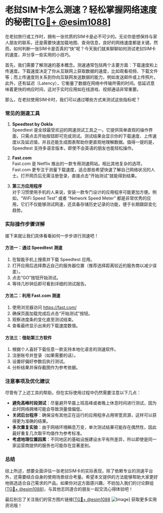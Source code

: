 # 老挝SIM卡怎么测速？轻松掌握网络速度的秘密[[TG💪+ @esim1088](https://t.me/s/esim1088)]

在老挝旅行或工作时，拥有一张优质的SIM卡是必不可少的。无论你是想保持与家人朋友的联系，还是需要快速加载地图、查询信息，良好的网络速度都是关键。然而，如何判断一张SIM卡是否真的“快”呢？今天我们就来聊聊如何测试老挝SIM卡的速度，并分享一些实用的小技巧。

首先，我们需要了解测速的基本概念。测速通常包括两个主要方面：下载速度和上传速度。下载速度决定了你从互联网上获取数据的速度，比如观看视频、下载文件等；而上传速度则关系到你向互联网发送数据的能力，例如发送邮件或上传照片。此外，还有延迟（Latency），它衡量了数据在网络中传输所需的时间。低延迟意味着更快的响应时间，这对于实时应用如在线游戏、视频通话非常重要。

那么，在老挝使用SIM卡时，我们可以通过哪些方式来测试这些指标呢？

### 常见的测速工具

1. **Speedtest by Ookla**  
   Speedtest 是全球最受欢迎的网速测试工具之一。它提供简单直观的操作界面，只需点击开始按钮即可完成测试。测试结果会显示你的下载速度、上传速度以及延迟值，并且还能生成图表帮助你更直观地理解数据。值得一提的是，Speedtest 支持多语言版本，即使不会英语的朋友也能轻松操作。

2. **Fast.com**  
   Fast.com 是 Netflix 推出的一款专用测速网站。相比其他复杂的选项，Fast.com 更专注于测量下载速度，适合那些希望快速了解自己网络状况的人士。打开网页后无需注册登录，直接点击“开始测试”就能得到结果。

3. **第三方应用程序**  
   对于习惯使用手机的人来说，安装一款专门设计的应用程序可能更加方便。例如，“WiFi Speed Test” 或者 “Network Speed Meter” 都是非常优秀的应用，它们不仅能够测试网速，还具备存储历史记录的功能，便于长期跟踪变化趋势。

### 实际操作步骤详解

接下来就让我们具体看看如何一步步进行测速吧！

#### 方法一：通过 Speedtest 测速
1. 在智能手机上搜索并下载 Speedtest 应用。
2. 打开应用后选择靠近自己的服务器位置（推荐选择距离较近的服务商以减少误差）。
3. 点击“GO”按钮开始测试。
4. 等待几秒钟后即可看到详细的测试报告。

#### 方法二：利用 Fast.com 测速
1. 使用浏览器访问 https://fast.com/
2. 确保页面加载完成后点击“开始测试”按钮。
3. 观察进度条的变化直至测试结束。
4. 查看最终显示出来的下载速度数值。

#### 方法三：借助第三方软件
1. 根据个人喜好下载任意一款支持本地化语言的测速软件。
2. 注册账号并登录（如果需要的话）。
3. 设置好偏好参数后执行测试。
4. 分析结果并保存截图作为参考依据。

### 注意事项及优化建议

尽管有了上述工具的帮助，但在实际使用过程中仍然需要注意以下几点：

- **避免高峰时段测试**：尽量避开早晨上班高峰或者晚上休息时间进行测试，因为此时网络拥堵可能会导致测量值偏低。
- **关闭后台程序**：确保没有其他正在运行的应用程序占用带宽资源，这样可以获得更为准确的结果。
- **多次重复实验**：由于网络环境瞬息万变，单次测试结果可能存在偶然性，因此最好重复几次取平均值作为参考标准。
- **考虑地理位置因素**：不同地区的基础设施建设水平有所差异，所以即使是同一家运营商提供的服务也可能存在显著差别。

### 总结

综上所述，想要全面评估一张老挝SIM卡的实际表现，除了依赖专业的测速平台外，还需要结合自身的使用场景综合考量。希望本文提供的方法能够帮助大家更好地挑选适合自己需求的产品。如果你对这方面感兴趣，不妨加入我们的讨论群组[[TG💪+ @esim1088](https://t.me/s/esim1088)]，与其他志同道合的朋友一起交流心得体验吧！

最后别忘了关注我们的官方图片链接[[TG💪+ @esim1088](https://t.me/s/esim1088) ![Image](https://i.postimg.cc/4NQfJmqS/Snipaste-2025-05-13-00-14-12.png)] 获取更多实用资讯哦！